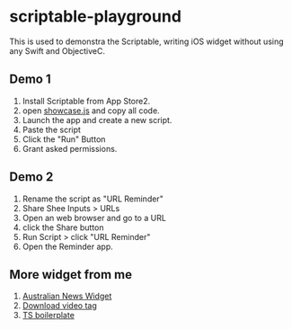 # scriptable-playground

This is used to demonstra the Scriptable, writing iOS widget without using any Swift and ObjectiveC.

## Demo 1
1. Install Scriptable from App Store2. 
2. open [showcase.js](showcase.js]) and copy all code.
3. Launch the app and create a new script.
4. Paste the script
5. Click the "Run" Button
6. Grant asked permissions.

## Demo 2
1. Rename the script as "URL Reminder"
2. Share Shee Inputs > URLs
3. Open an web browser and go to a URL 
4. click the Share button 
5. Run Script > click "URL Reminder"
6. Open the Reminder app.

## More widget from me
1. [Australian News Widget](https://github.com/AngusTse/ios-scriptable-ausnews-widget/)
2. [Download video tag](https://github.com/AngusTse/ios-scriptable-download-video/)
3. [TS boilerplate](https://github.com/jasperhartong/scriptable-ts-boilerplate)